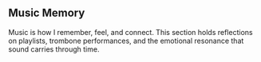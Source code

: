## Music Memory

Music is how I remember, feel, and connect. This section holds reflections on playlists, trombone performances, and the emotional resonance that sound carries through time.